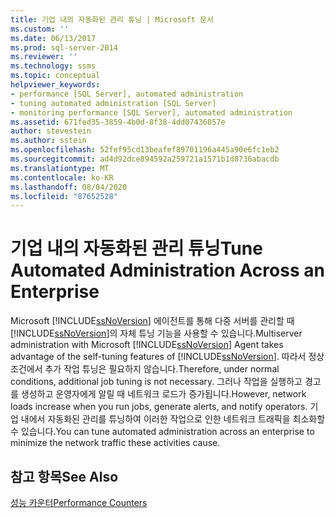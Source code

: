 ```yaml
---
title: 기업 내의 자동화된 관리 튜닝 | Microsoft 문서
ms.custom: ''
ms.date: 06/13/2017
ms.prod: sql-server-2014
ms.reviewer: ''
ms.technology: ssms
ms.topic: conceptual
helpviewer_keywords:
- performance [SQL Server], automated administration
- tuning automated administration [SQL Server]
- monitoring performance [SQL Server], automated administration
ms.assetid: 671fed35-3859-4b0d-8f38-4dd07436857e
author: stevestein
ms.author: sstein
ms.openlocfilehash: 52fef95cd13beafef89701196a445a90e6fc1eb2
ms.sourcegitcommit: ad4d92dce894592a259721a1571b1d8736abacdb
ms.translationtype: MT
ms.contentlocale: ko-KR
ms.lasthandoff: 08/04/2020
ms.locfileid: "87652528"
---
```

# <a name="tune-automated-administration-across-an-enterprise"></a><span data-ttu-id="15e04-102">기업 내의 자동화된 관리 튜닝</span><span class="sxs-lookup"><span data-stu-id="15e04-102">Tune Automated Administration Across an Enterprise</span></span>
  <span data-ttu-id="15e04-103">Microsoft [!INCLUDE[ssNoVersion](../../includes/ssnoversion-md.md)] 에이전트를 통해 다중 서버를 관리할 때 [!INCLUDE[ssNoVersion](../../includes/ssnoversion-md.md)]의 자체 튜닝 기능을 사용할 수 있습니다.</span><span class="sxs-lookup"><span data-stu-id="15e04-103">Multiserver administration with Microsoft [!INCLUDE[ssNoVersion](../../includes/ssnoversion-md.md)] Agent takes advantage of the self-tuning features of [!INCLUDE[ssNoVersion](../../includes/ssnoversion-md.md)].</span></span> <span data-ttu-id="15e04-104">따라서 정상 조건에서 추가 작업 튜닝은 필요하지 않습니다.</span><span class="sxs-lookup"><span data-stu-id="15e04-104">Therefore, under normal conditions, additional job tuning is not necessary.</span></span> <span data-ttu-id="15e04-105">그러나 작업을 실행하고 경고를 생성하고 운영자에게 알릴 때 네트워크 로드가 증가됩니다.</span><span class="sxs-lookup"><span data-stu-id="15e04-105">However, network loads increase when you run jobs, generate alerts, and notify operators.</span></span> <span data-ttu-id="15e04-106">기업 내에서 자동화된 관리를 튜닝하여 이러한 작업으로 인한 네트워크 트래픽을 최소화할 수 있습니다.</span><span class="sxs-lookup"><span data-stu-id="15e04-106">You can tune automated administration across an enterprise to minimize the network traffic these activities cause.</span></span>  
  
## <a name="see-also"></a><span data-ttu-id="15e04-107">참고 항목</span><span class="sxs-lookup"><span data-stu-id="15e04-107">See Also</span></span>  
 [<span data-ttu-id="15e04-108">성능 카운터</span><span class="sxs-lookup"><span data-stu-id="15e04-108">Performance Counters</span></span>](../../integration-services/performance/performance-counters.md)  
  
  
